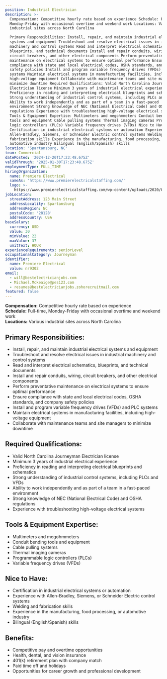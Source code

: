 ```yaml
---
position: Industrial Electrician
description: >-
  Compensation: Competitive hourly rate based on experience Schedule: Full-time,
  Monday-Friday with occasional overtime and weekend work Locations: Various
  industrial sites across North Carolina

  Primary Responsibilities: Install, repair, and maintain industrial electrical
  systems and equipment Troubleshoot and resolve electrical issues in industrial
  machinery and control systems Read and interpret electrical schematics,
  blueprints, and technical documents Install and repair conduits, wiring,
  circuit breakers, and other electrical components Perform preventative
  maintenance on electrical systems to ensure optimal performance Ensure
  compliance with state and local electrical codes, OSHA standards, and company
  safety policies Install and program variable frequency drives (VFDs) and PLC
  systems Maintain electrical systems in manufacturing facilities, including
  high-voltage equipment Collaborate with maintenance teams and site managers to
  minimize downtime Required Qualifications: Valid North Carolina Journeyman
  Electrician license Minimum 3 years of industrial electrical experience
  Proficiency in reading and interpreting electrical blueprints and schematics
  Strong understanding of industrial control systems, including PLCs and VFDs
  Ability to work independently and as part of a team in a fast-paced
  environment Strong knowledge of NEC (National Electrical Code) and OSHA
  regulations Experience with troubleshooting high-voltage electrical systems
  Tools & Equipment Expertise: Multimeters and megohmmeters Conduit bending
  tools and equipment Cable pulling systems Thermal imaging cameras Programmable
  logic controllers (PLCs) Variable frequency drives (VFDs) Nice to Have:
  Certification in industrial electrical systems or automation Experience with
  Allen-Bradley, Siemens, or Schneider Electric control systems Welding and
  fabrication skills Experience in the manufacturing, food processing, or
  automotive industry Bilingual (English/Spanish) skills
location: 'Spartansburg, NC'
team: Commercial
datePosted: '2024-12-20T17:23:48.675Z'
validThrough: '2025-01-30T17:23:48.675Z'
employmentType: FULL_TIME
hiringOrganization:
  name: Premiere Electrical
  sameAs: 'https://www.premierelectricalstaffing.com/'
  logo: >-
    https://www.premierelectricalstaffing.com/wp-content/uploads/2020/05/Premier-Electrical-Staffing-logo.png
jobLocation:
  streetAddress: 123 Main Street
  addressLocality: Spartansburg
  addressRegion: NC
  postalCode: '28128'
  addressCountry: USA
baseSalary:
  currency: USD
  value: 30
  minValue: 22
  maxValue: 37
  unitText: HOUR
experienceRequirements: seniorLevel
occupationalCategory: Journeyman
identifier:
  name: Premiere Electrical
  value: nr9302
email:
  - will@bestelectricianjobs.com
  - Michael.Mckeaige@pes123.com
  - resumes@bestelectricianjobs.zohorecruitmail.com
featured: false
---
```


**Compensation:** Competitive hourly rate based on experience  
**Schedule:** Full-time, Monday-Friday with occasional overtime and weekend work  
**Locations:** Various industrial sites across North Carolina  

## Primary Responsibilities:
- Install, repair, and maintain industrial electrical systems and equipment
- Troubleshoot and resolve electrical issues in industrial machinery and control systems
- Read and interpret electrical schematics, blueprints, and technical documents
- Install and repair conduits, wiring, circuit breakers, and other electrical components
- Perform preventative maintenance on electrical systems to ensure optimal performance
- Ensure compliance with state and local electrical codes, OSHA standards, and company safety policies
- Install and program variable frequency drives (VFDs) and PLC systems
- Maintain electrical systems in manufacturing facilities, including high-voltage equipment
- Collaborate with maintenance teams and site managers to minimize downtime

## Required Qualifications:
- Valid North Carolina Journeyman Electrician license
- Minimum 3 years of industrial electrical experience
- Proficiency in reading and interpreting electrical blueprints and schematics
- Strong understanding of industrial control systems, including PLCs and VFDs
- Ability to work independently and as part of a team in a fast-paced environment
- Strong knowledge of NEC (National Electrical Code) and OSHA regulations
- Experience with troubleshooting high-voltage electrical systems

## Tools & Equipment Expertise:
- Multimeters and megohmmeters
- Conduit bending tools and equipment
- Cable pulling systems
- Thermal imaging cameras
- Programmable logic controllers (PLCs)
- Variable frequency drives (VFDs)

## Nice to Have:
- Certification in industrial electrical systems or automation
- Experience with Allen-Bradley, Siemens, or Schneider Electric control systems
- Welding and fabrication skills
- Experience in the manufacturing, food processing, or automotive industry
- Bilingual (English/Spanish) skills

## Benefits:
- Competitive pay and overtime opportunities
- Health, dental, and vision insurance
- 401(k) retirement plan with company match
- Paid time off and holidays
- Opportunities for career growth and professional development

